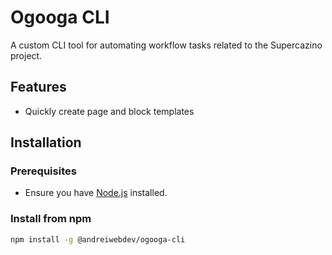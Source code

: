 # Ogooga CLI

A custom CLI tool for automating workflow tasks related to the Supercazino project.

## Features

- Quickly create page and block templates

## Installation

### Prerequisites
- Ensure you have [Node.js](https://nodejs.org/) installed.

### Install from npm

```bash
npm install -g @andreiwebdev/ogooga-cli
